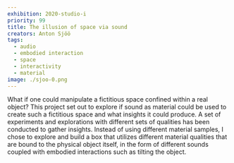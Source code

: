```yaml
---
exhibition: 2020-studio-i
priority: 99
title: The illusion of space via sound
creators: Anton Sjöö
tags:
  - audio
  - embodied interaction
  - space
  - interactivity
  - material
image: ./sjoo-0.png
---
```


What if one could manipulate a fictitious space confined within a real object? This project set out to explore if sound as material could be used to create such a fictitious space and what insights it could produce. A set of experiments and explorations with different sets of qualities has been conducted to gather insights. Instead of using different material samples, I chose to explore and build a box that utilizes different material qualities that are bound to the physical object itself, in the form of different sounds coupled with embodied interactions such as tilting the object.
